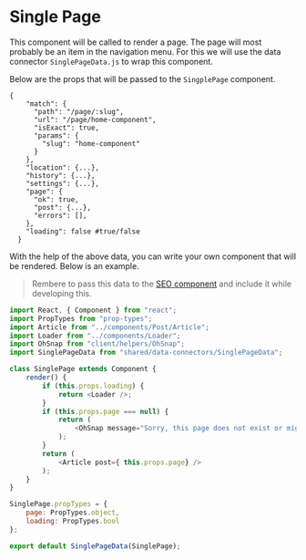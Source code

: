 # Single Page

This component will be called to render a page. The page will most probably be an item in the navigation menu. For this we will use the data connector `SinglePageData.js` to wrap this component.

Below are the props that will be passed to the `SingplePage` component.

```text
{
    "match": {
      "path": "/page/:slug",
      "url": "/page/home-component",
      "isExact": true,
      "params": {
        "slug": "home-component"
      }
    },
    "location": {...},
    "history": {...},
    "settings": {...},
    "page": {
      "ok": true,
      "post": {...},
      "errors": [],
    },
    "loading": false #true/false
  }
```

With the help of the above data, you can write your own component that will be rendered. Below is an example.

> Rembere to pass this data to the [SEO component](../others/seo.md) and include it while developing this.

```javascript
import React, { Component } from "react";
import PropTypes from "prop-types";
import Article from "../components/Post/Article";
import Loader from "../components/Loader";
import OhSnap from "client/helpers/OhSnap";
import SinglePageData from "shared/data-connectors/SinglePageData";

class SinglePage extends Component {
    render() {
        if (this.props.loading) {
            return <Loader />;
        }
        if (this.props.page === null) {
            return (
                <OhSnap message="Sorry, this page does not exist or might be restricted." />
            );
        }
        return (
            <Article post={ this.props.page} />
        );
    }
}

SinglePage.propTypes = {
    page: PropTypes.object,
    loading: PropTypes.bool
};

export default SinglePageData(SinglePage);
```


